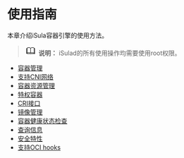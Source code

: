 # 使用指南

本章介绍iSula容器引擎的使用方法。
>![](public_sys-resources/icon-note.gif) **说明：**
>iSulad的所有使用操作均需要使用root权限。

<!-- TOC -->
- [容器管理](https://openeuler.org/zh/docs/20.03_LTS/docs/Container/%E5%AE%B9%E5%99%A8%E7%AE%A1%E7%90%86.html)
- [支持CNI网络](https://openeuler.org/zh/docs/20.03_LTS/docs/Container/%E6%94%AF%E6%8C%81CNI%E7%BD%91%E7%BB%9C.html)
- [容器资源管理](https://openeuler.org/zh/docs/20.03_LTS/docs/Container/%E5%AE%B9%E5%99%A8%E8%B5%84%E6%BA%90%E7%AE%A1%E7%90%86.html)
- [特权容器](https://openeuler.org/zh/docs/20.03_LTS/docs/Container/%E7%89%B9%E6%9D%83%E5%AE%B9%E5%99%A8.html)
- [CRI接口](https://openeuler.org/zh/docs/20.03_LTS/docs/Container/CRI%E6%8E%A5%E5%8F%A3.html)
- [镜像管理](https://openeuler.org/zh/docs/20.03_LTS/docs/Container/%E9%95%9C%E5%83%8F%E7%AE%A1%E7%90%86.html)
- [容器健康状态检查](https://openeuler.org/zh/docs/20.03_LTS/docs/Container/%E5%AE%B9%E5%99%A8%E5%81%A5%E5%BA%B7%E7%8A%B6%E6%80%81%E6%A3%80%E6%9F%A5.html)
- [查询信息](https://openeuler.org/zh/docs/20.03_LTS/docs/Container/%E6%9F%A5%E8%AF%A2%E4%BF%A1%E6%81%AF.html)
- [安全特性](https://openeuler.org/zh/docs/20.03_LTS/docs/Container/%E5%AE%89%E5%85%A8%E7%89%B9%E6%80%A7.html)
- [支持OCI hooks](https://openeuler.org/zh/docs/20.03_LTS/docs/Container/%E6%94%AF%E6%8C%81OCI-hooks.html)
<!-- /TOC -->
